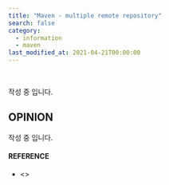 ```yaml
---
title: "Maven - multiple remote repository"
search: false
category:
  - information
  - maven
last_modified_at: 2021-04-21T00:00:00
---
```


<br>

작성 중 입니다.

## OPINION
작성 중 입니다.

#### REFERENCE
- <>